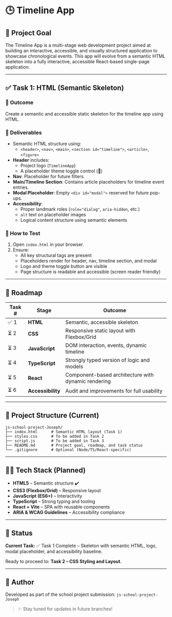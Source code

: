 # 🕒 Timeline App

## 🚀 Project Goal

The Timeline App is a multi-stage web development project aimed at building an interactive, accessible, and visually structured application to showcase chronological events. This app will evolve from a semantic HTML skeleton into a fully interactive, accessible React-based single-page application.

---

## ✅ Task 1: HTML (Semantic Skeleton)

### 🎯 Outcome

Create a semantic and accessible static skeleton for the timeline app using HTML.

### 🔨 Deliverables

- Semantic HTML structure using:
  - `<header>`, `<nav>`, `<main>`, `<section id="timeline">`, `<article>`, `<figure>`
- **Header** includes:
  - Project logo (`TimelineApp`)
  - A placeholder theme toggle control (🌙)
- **Nav**: Placeholder for future filters.
- **Main/Timeline Section**: Contains article placeholders for timeline event entries.
- **Modal Placeholder**: Empty `<div id="modal">` reserved for future pop-ups.
- **Accessibility**:
  - Proper landmark roles (`role="dialog"`, `aria-hidden`, etc.)
  - `alt` text on placeholder images
  - Logical content structure using semantic elements

### 🧪 How to Test

1. Open `index.html` in your browser.
2. Ensure:
   - All key structural tags are present
   - Placeholders render for header, nav, timeline section, and modal
   - Logo and theme toggle button are visible
   - Page structure is readable and accessible (screen reader friendly)

---

## 📅 Roadmap

| Task # | Stage | Outcome |
|--------|-------|---------|
| ✅ 1    | **HTML** | Semantic, accessible skeleton |
| ⏳ 2    | **CSS** | Responsive static layout with Flexbox/Grid |
| ⏳ 3    | **JavaScript** | DOM interaction, events, dynamic timeline |
| ⏳ 4    | **TypeScript** | Strongly typed version of logic and models |
| ⏳ 5    | **React** | Component-based architecture with dynamic rendering |
| ⏳ 6    | **Accessibility** | Audit and improvements for full usability |

---

## 📁 Project Structure (Current)
```
js-school-project-Joseph/
├── index.html      # Semantic HTML layout (Task 1)
├── styles.css      # To be added in Task 2
├── script.js       # To be added in Task 3
├── README.md       # Project goal, roadmap, and task status
└── .gitignore      # Optional (Node/TS/React-specific)
```

---

## 🧑‍💻 Tech Stack (Planned)

- **HTML5** – Semantic structure ✔️
- **CSS3 (Flexbox/Grid)** – Responsive layout
- **JavaScript (ES6+)** – Interactivity
- **TypeScript** – Strong typing and tooling
- **React + Vite** – SPA with reusable components
- **ARIA & WCAG Guidelines** – Accessibility compliance

---

## 📌 Status

**Current Task:** ✅ Task 1 Complete – Skeleton with semantic HTML, logo, modal placeholder, and accessibility baseline.

Ready to proceed to: **Task 2 – CSS Styling and Layout**.

---

## 📝 Author

Developed as part of the school project submission: `js-school-project-Joseph`

> ✨ Stay tuned for updates in future branches!